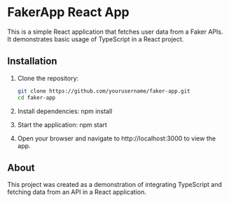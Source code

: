 # FakerApp React App

This is a simple React application that fetches user data from a Faker APIs. It demonstrates basic usage of TypeScript in a React project.

## Installation

1. Clone the repository:

   ```bash
   git clone https://github.com/yourusername/faker-app.git
   cd faker-app

2. Install dependencies:
   npm install

3. Start the application:
   npm start

4. Open your browser and navigate to http://localhost:3000 to view the app.

## About
This project was created as a demonstration of integrating TypeScript and fetching data from an API in a React application.